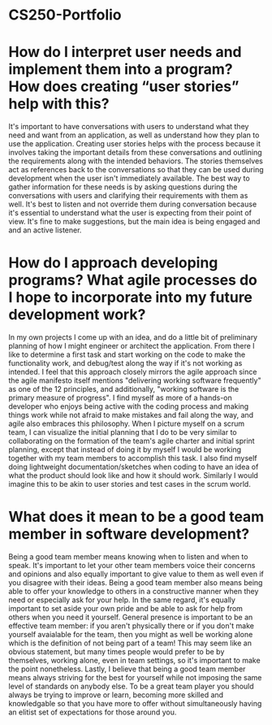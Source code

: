 # CS250-Portfolio

# How do I interpret user needs and implement them into a program? How does creating “user stories” help with this?
It's important to have conversations with users to understand what they need and want from an application, as well as understand how they plan to use the application. Creating user stories helps with the process because it involves taking the important details from these conversations and outlining the requirements along with the intended behaviors. The stories themselves act as references back to the conversations so that they can be used during development when the user isn't immediately available. The best way to gather information for these needs is by asking questions during the conversations with users and clarifying their requirements with them as well. It's best to listen and not override them during conversation because it's essential to understand what the user is expecting from their point of view. It's fine to make suggestions, but the main idea is being engaged and and an active listener.

# How do I approach developing programs? What agile processes do I hope to incorporate into my future development work?
In my own projects I come up with an idea, and do a little bit of preliminary planning of how I might engineer or architect the application. From there I like to determine a first task and start working on the code to make the functionality work, and debug/test along the way if it's not working as intended. I feel that this approach closely mirrors the agile approach since the agile manifesto itself mentions "delivering working software frequently" as one of the 12 principles, and additionally, "working software is the primary measure of progress". I find myself as more of a hands-on developer who enjoys being active with the coding process and making things work while not afraid to make mistakes and fail along the way, and agile also embraces this philosophy. When I picture myself on a scrum team, I can visualize the initial planning that I do to be very similar to collaborating on the formation of the team's agile charter and initial sprint planning, except that instead of doing it by myself I would be working together with my team members to accomplish this task. I also find myself doing lightweight documentation/sketches when coding to have an idea of what the product should look like and how it should work. Similarly I would imagine this to be akin to user stories and test cases in the scrum world.

# What does it mean to be a good team member in software development?
Being a good team member means knowing when to listen and when to speak. It's important to let your other team members voice their concerns and opinions and also equally important to give value to them as well even if you disagree with their ideas. Being a good team member also means being able to offer your knowledge to others in a constructive manner when they need or especially ask for your help. In the same regard, it's equally important to set aside your own pride and be able to ask for help from others when you need it yourself. General presence is important to be an effective team member: if you aren't physically there or if you don't make yourself avaialable for the team, then you might as well be working alone which is the definition of not being part of a team! This may seem like an obvious statement, but many times people would prefer to be by themselves, working alone, even in team settings, so it's important to make the point nonetheless. Lastly, I believe that being a good team member means always striving for the best for yourself while not imposing the same level of standards on anybody else. To be a great team player you should always be trying to improve or learn, becoming more skilled and knowledgable so that you have more to offer without simultaneously having an elitist set of expectations for those around you.
